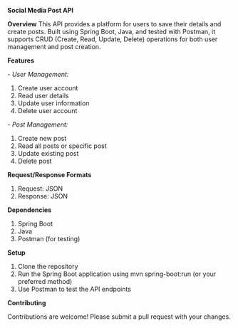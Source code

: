 **Social Media Post API**

**Overview**
This API provides a platform for users to save their details and create posts. Built using Spring Boot, Java, and tested with Postman, it supports CRUD (Create, Read, Update, Delete) operations for both user management and post creation.

**Features**

_- User Management:_
1. Create user account
2. Read user details
3. Update user information
4. Delete user account

_- Post Management:_
1. Create new post
2. Read all posts or specific post
3. Update existing post
4. Delete post

**Request/Response Formats**
1. Request: JSON
2. Response: JSON

**Dependencies**
1. Spring Boot
2. Java
3. Postman (for testing)
   
**Setup**
1. Clone the repository
2. Run the Spring Boot application using mvn spring-boot:run (or your preferred method)
3. Use Postman to test the API endpoints
   
**Contributing**

Contributions are welcome! Please submit a pull request with your changes.
